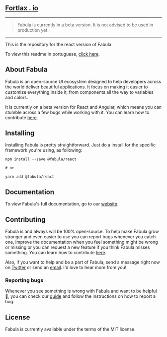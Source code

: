 <a href="https://www.fortlax.vercel.app" target="_blank">
  <h2>Fortlax . io </h2>
</a>

---

> Fabula is currently in a beta version. It is not advised to be used in production yet.

---

This is the repository for the react version of Fabula.

To view this readme in portuguese, [click here](https://github.com/fabula-ui/react/blob/master/.github/docs/pt/README.md).

## About Fabula

Fabula is an open-source UI ecosystem designed to help developers across the world deliver beautiful applications. It focus on making it easier to customize everything inside it, from components all the way to variables and colors.

It is currently on a beta version for React and Angular, which means you can stumble across a few bugs while working with it. You can learn how to contribute [here](https://github.com/fabula-ui/core/blob/master/.github/docs/en/CONTRIBUTING.md).

## Installing

Installing Fabula is pretty straightforward. Just do a install for the specific framework you're using, as following:

```
npm install --save @fabula/react

# or

yarn add @fabula/react
```

## Documentation

To view Fabula's full documentation, go to our [website](https://www.fabulaui.com/docs).

## Contributing

Fabula is and always will be 100% open-source. To help make Fabula grow stronger and even easier to use you can report bugs whenever you catch one, improve the documentation when you feel something might be wrong or missing or you can request a new feature if you think Fabula misses something. You can learn how to contribute [here](https://github.com/fabula-ui/core/blob/master/.github/docs/en/CONTRIBUTING.md).

Also, if you want to help and be a part of Fabula, send a message right now on <a href="https://www.twitter.com/fabulaui" target="_blank">Twitter</a> or send an <a href="mailto:fabulaui@gmail.com" target="_blank">email</a>. I'd love to hear more from you!

### Reporting bugs

Whenever you see something is wrong with Fabula and want to be helpful 💙, you can check our [guide](https://github.com/fabula-ui/core/blob/master/.github/docs/en/REPORTING-BUGS.md) and follow the instructions on how to report a bug.

## License

Fabula is currently available under the terms of the MIT license.
